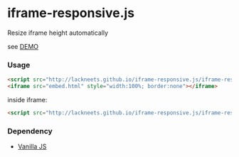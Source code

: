 # iframe-responsive.js
Resize iframe height automatically

see [DEMO](http://lackneets.github.io/iframe-responsive.js/demo)

### Usage
```html
<script src="http://lackneets.github.io/iframe-responsive.js/iframe-responsive.min.js"></script>
<iframe src="embed.html" style="width:100%; border:none"></iframe>
```

inside iframe:
```html
<script src="http://lackneets.github.io/iframe-responsive.js/iframe-responsive.min.js"></script>
```

### Dependency

- [Vanilla JS](http://vanilla-js.com/) 
